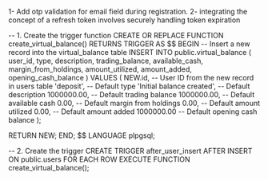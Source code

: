 1- Add otp validation for email field during registration.
2- integrating the concept of a refresh token involves securely handling token expiration





-- 1. Create the trigger function
CREATE OR REPLACE FUNCTION create_virtual_balance()
RETURNS TRIGGER AS $$
BEGIN
  -- Insert a new record into the virtual_balance table
  INSERT INTO public.virtual_balance (
    user_id,
    type,
    description,
    trading_balance,
    available_cash,
    margin_from_holdings,
    amount_utilized,
    amount_added,
    opening_cash_balance
  )
  VALUES (
    NEW.id,                          -- User ID from the new record in users table
    'deposit',                       -- Default type
    'Initial balance created',       -- Default description
    1000000.00,                      -- Default trading balance
    1000000.00,                      -- Default available cash
    0.00,                            -- Default margin from holdings
    0.00,                            -- Default amount utilized
    0.00,                            -- Default amount added
    1000000.00                       -- Default opening cash balance
  );

  RETURN NEW;
END;
$$ LANGUAGE plpgsql;

-- 2. Create the trigger
CREATE TRIGGER after_user_insert
AFTER INSERT ON public.users
FOR EACH ROW
EXECUTE FUNCTION create_virtual_balance();
